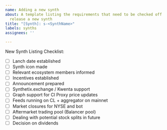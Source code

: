 ```yaml
---
name: Adding a new synth
about: A template listing the requirements that need to be checked off in order to
  release a new synth
title: "[Synth]: s-<SynthName>"
labels: synths
assignees: ''

---
```


New Synth Listing Checklist:

- [ ] Lanch date established
- [ ] Synth icon made 
- [ ] Relevant ecosystem members informed 
- [ ] Incentives established
- [ ] Announcement prepared
- [ ] Synthetix.exchange / Kwenta support
- [ ] Graph support for Cl Proxy price updates
- [ ] Feeds running on CL + aggregator on mainnet
- [ ] Market closures for NYSE and bot
- [ ] Aftermarket trading pool (Balancer pool) 
- [ ] Dealing with potential stock splits in future
- [ ] Decision on dividends
